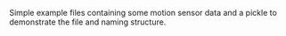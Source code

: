Simple example files containing some motion sensor data and a pickle to demonstrate the file and naming structure.
